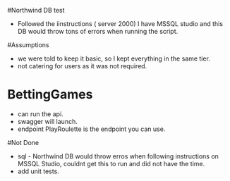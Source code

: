#Northwind DB test
- Followed the iinstructions ( server 2000) I have MSSQL studio and this DB would throw tons of errors when running the script.

#Assumptions
- we were told to keep it basic, so I kept everything in the same tier.
- not catering for users as it was not required.

# BettingGames
- can run the api.
- swagger will launch.
- endpoint PlayRoulette is the endpoint you can use.

#Not Done
- sql - Northwind DB would throw erros when following instructions on MSSQL Studio, couldnt get this to run and did not have the time.
- add unit tests.

